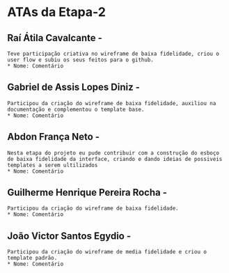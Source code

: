 # ATAs da Etapa-2

## Raí Átila Cavalcante - 
    Teve participação criativa no wireframe de baixa fidelidade, criou o user flow e subiu os seus feitos para o github.
    * Nome: Comentário

## Gabriel de Assis Lopes Diniz - 
    Participou da criação do wireframe de baixa fidelidade, auxiliou na documentação e complementou o template base.
    * Nome: Comentário

## Abdon França Neto -
    Nesta etapa do projeto eu pude contribuir com a construção do esboço de baixa fidelidade da interface, criando e dando ideias de possiveis templates a serem ultilizados
    * Nome: Comentário

## Guilherme Henrique Pereira Rocha - 
    Participou da criação do wireframe de baixa fidelidade.
    * Nome: Comentário

## João Victor Santos Egydio - 
    Participou da criação do wireframe de media fidelidade e criou o template padrão.
    * Nome: Comentário


